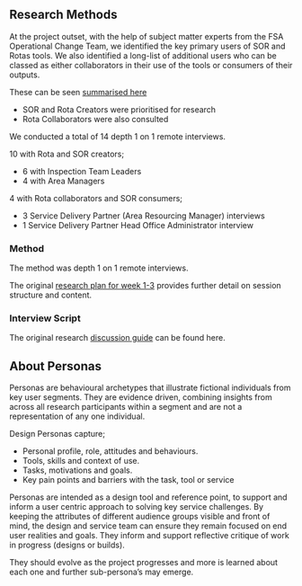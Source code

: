 
## Research Methods

At the project outset, with the help of subject matter experts from the FSA Operational Change Team, we identified the key primary users of SOR and Rotas tools. We also identified a long-list of additional users who can be classed as either collaborators in their use of the tools or consumers of their outputs.


These can be seen [summarised here](https://github.com/notbinary/fsa-inspections/wiki/users-and-stakeholders#user-segments) 

*  SOR and Rota Creators were prioritised for research
*  Rota Collaborators were also consulted

We conducted a total of 14 depth 1 on 1 remote interviews.  

10 with Rota and SOR creators;
* 6 with Inspection Team Leaders
* 4 with Area Managers

4 with Rota collaborators and SOR consumers;
* 3 Service Delivery Partner (Area Resourcing Manager) interviews 
* 1 Service Delivery Partner Head Office Administrator interview

### Method

The method was depth 1 on 1 remote interviews.

The original [research plan for week 1-3](https://docs.google.com/document/d/1836fBkGNJTr_AcKcF9WPUCGxp_UqQ9pLcjSJ-0nFFUs/edit?usp=sharing) provides further detail on session structure and content.

### Interview Script

The original research [discussion guide](https://docs.google.com/document/d/18xVEw0CyHjUtNL4nBjYZeFB9cqf57PX0IGwElmkvxRk/edit?usp=sharing) can be found here.


## About Personas

Personas are behavioural archetypes that illustrate fictional individuals from key user segments. They are evidence driven, combining insights from across all research participants within a segment and are not a representation of any one individual.

Design Personas capture;
* Personal profile, role, attitudes and behaviours.
* Tools, skills and context of use.
* Tasks, motivations and goals.
* Key pain points and barriers with the task, tool or service

Personas are intended as a design tool and reference point, to support and inform a user centric approach to solving key service challenges. By keeping the attributes of different audience groups visible and front of mind, the design and service team can ensure they remain focused on end user realities and goals. They inform and support reflective critique of work in progress (designs or builds).

They should evolve as the project progresses and more is learned about each one and further sub-persona’s may emerge.

